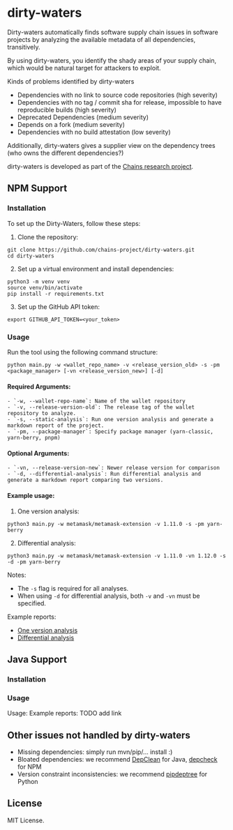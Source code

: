 # dirty-waters

Dirty-waters automatically finds software supply chain issues in software projects by analyzing the available metadata of all dependencies, transitively.

By using dirty-waters, you identify the shady areas of your supply chain, which would be natural target for attackers to exploit.

Kinds of problems identified by dirty-waters

* Dependencies with no link to source code repositories (high severity)
* Dependencies with no tag / commit sha for release, impossible to have reproducible builds (high severity)
* Deprecated Dependencies (medium severity)
* Depends on a fork (medium severity)
* Dependencies with no build attestation (low severity)

Additionally, dirty-waters gives a supplier view on the dependency trees (who owns the different dependencies?)

dirty-waters is developed as part of the [Chains research project](https://chains.proj.kth.se/).

## NPM Support

### Installation
To set up the Dirty-Waters, follow these steps:

1. Clone the repository:
```
git clone https://github.com/chains-project/dirty-waters.git
cd dirty-waters
```

2. Set up a virtual environment and install dependencies:
```
python3 -m venv venv
source venv/bin/activate
pip install -r requirements.txt
```
3. Set up the GitHub API token:
```
export GITHUB_API_TOKEN=<your_token>
```

### Usage

Run the tool using the following command structure:
```
python main.py -w <wallet_repo_name> -v <release_version_old> -s -pm <package_manager> [-vn <release_version_new>] [-d]
```


#### Required Arguments:
```
- `-w, --wallet-repo-name`: Name of the wallet repository
- `-v, --release-version-old`: The release tag of the wallet repository to analyze.
- `-s, --static-analysis`: Run one version analysis and generate a markdown report of the project.
- `-pm, --package-manager`: Specify package manager (yarn-classic, yarn-berry, pnpm)
```

#### Optional Arguments:
```
- `-vn, --release-version-new`: Newer release version for comparison
- `-d, --differential-analysis`: Run differential analysis and generate a markdown report comparing two versions.
```


#### Example usage:
1. One version analysis:
```
python3 main.py -w metamask/metamask-extension -v 1.11.0 -s -pm yarn-berry
```

2. Differential analysis:
```
python3 main.py -w metamask/metamask-extension -v 1.11.0 -vn 1.12.0 -s -d -pm yarn-berry
```

Notes:
- The `-s` flag is required for all analyses.
- When using `-d` for differential analysis, both `-v` and `-vn` must be specified.

Example reports:
- [One version analysis](https://github.com/chains-project/dirty-waters/blob/main/example_reports/v1.30.0_static_summary.md)
- [Differential analysis](https://github.com/chains-project/dirty-waters/blob/main/example_reports/v1.30.0_v1.31.0_diff_summary.md)



## Java Support

### Installation

### Usage

Usage:
Example reports: TODO add link


## Other issues not handled by dirty-waters

* Missing dependencies: simply run mvn/pip/... install :)
* Bloated dependencies: we recommend [DepClean](https://github.com/ASSERT-KTH/depclean) for Java, [depcheck](https://github.com/depcheck/depcheck) for NPM
* Version constraint inconsistencies: we recommend [pipdeptree](https://github.com/tox-dev/pipdeptree) for Python

## License

MIT License.
